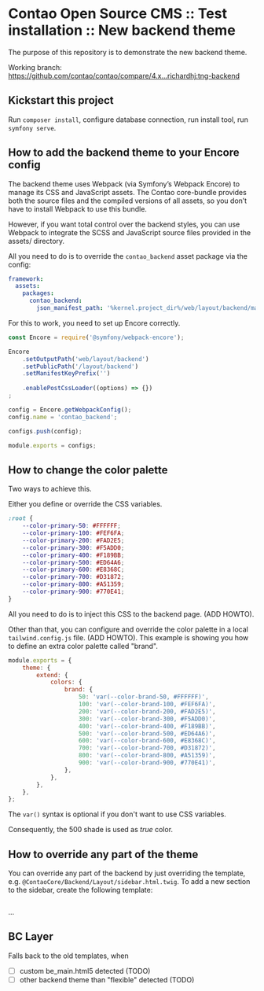 Contao Open Source CMS :: Test installation :: New backend theme
================================================================

The purpose of this repository is to demonstrate the new backend theme.

Working branch: https://github.com/contao/contao/compare/4.x...richardhj:tng-backend

Kickstart this project
----------------------

Run `composer install`, configure database connection, run install tool, run `symfony serve`.

How to add the backend theme to your Encore config
--------------------------------------------------

The backend theme uses Webpack (via Symfony’s Webpack Encore) to manage its CSS and JavaScript assets.
The Contao core-bundle provides both the source files and the compiled versions of all assets,
so you don’t have to install Webpack to use this bundle.

However, if you want total control over the backend styles, you can use Webpack to integrate the SCSS and JavaScript
source files provided in the assets/ directory.

All you need to do is to override the `contao_backend` asset package via the config:

```yaml
framework:
  assets:
    packages:
      contao_backend:
        json_manifest_path: '%kernel.project_dir%/web/layout/backend/manifest.json'
```

For this to work, you need to set up Encore correctly.

```js
const Encore = require('@symfony/webpack-encore');

Encore
    .setOutputPath('web/layout/backend')
    .setPublicPath('/layout/backend')
    .setManifestKeyPrefix('')
    
    .enablePostCssLoader((options) => {})
;

config = Encore.getWebpackConfig();
config.name = 'contao_backend';

configs.push(config);

module.exports = configs;
```

How to change the color palette
-------------------------------

Two ways to achieve this.

Either you define or override the CSS variables.

```css
:root {
    --color-primary-50: #FFFFFF;
    --color-primary-100: #FEF6FA;
    --color-primary-200: #FAD2E5;
    --color-primary-300: #F5ADD0;
    --color-primary-400: #F189BB;
    --color-primary-500: #ED64A6;
    --color-primary-600: #E8368C;
    --color-primary-700: #D31872;
    --color-primary-800: #A51359;
    --color-primary-900: #770E41;
}
```

All you need to do is to inject this CSS to the backend page. (ADD HOWTO).

Other than that, you can configure and override the color palette in a local `tailwind.config.js` file. (ADD HOWTO).
This example is showing you how to define an extra color palette called "brand".

```js
module.exports = {
    theme: {
        extend: {
            colors: {
                brand: {
                    50: 'var(--color-brand-50, #FFFFFF)',
                    100: 'var(--color-brand-100, #FEF6FA)',
                    200: 'var(--color-brand-200, #FAD2E5)',
                    300: 'var(--color-brand-300, #F5ADD0)',
                    400: 'var(--color-brand-400, #F189BB)',
                    500: 'var(--color-brand-500, #ED64A6)',
                    600: 'var(--color-brand-600, #E8368C)',
                    700: 'var(--color-brand-700, #D31872)',
                    800: 'var(--color-brand-800, #A51359)',
                    900: 'var(--color-brand-900, #770E41)',
                },
            },
        },
    },
};
```

The `var()` syntax is optional if you don't want to use CSS variables.

Consequently, the 500 shade is used as *true* color.

How to override any part of the theme
-------------------------------------

You can override any part of the backend by just overriding the template,
e.g. `@ContaoCore/Backend/Layout/sidebar.html.twig`. 
To add a new section to the sidebar, create the following template:

```html

```

…

BC Layer
--------

Falls back to the old templates, when

- [ ] custom be_main.html5 detected (TODO)
- [ ] other backend theme than "flexible" detected (TODO)
